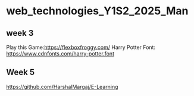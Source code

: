 # web_technologies_Y1S2_2025_Man

## week 3 
Play this Game:https://flexboxfroggy.com/ Harry Potter Font: https://www.cdnfonts.com/harry-potter.font

## Week 5

https://github.com/HarshalMargaj/E-Learning
